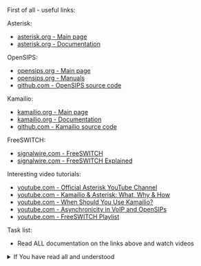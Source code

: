 First of all - useful links:

Asterisk:
- [asterisk.org - Main page](https://www.asterisk.org/)
- [asterisk.org - Documentation](https://www.asterisk.org/community/documentation/)

OpenSIPS:
- [opensips.org - Main page](https://opensips.org/)
- [opensips.org - Manuals](https://www.opensips.org/Documentation/Manuals)
- [github.com - OpenSIPS source code](https://github.com/OpenSIPS/opensips)

Kamailio:
- [kamailio.org - Main page](https://www.kamailio.org/w/)
- [kamailio.org - Documentation](https://www.kamailio.org/w/documentation/)
- [github.com - Kamailio source code](https://github.com/kamailio/kamailio)

FreeSWITCH:
- [signalwire.com - FreeSWITCH](https://signalwire.com/freeswitch)
- [signalwire.com - FreeSWITCH Explained](https://developer.signalwire.com/freeswitch/FreeSWITCH-Explained/)

Interesting video tutorials:
- [youtube.com - Official Asterisk YouTube Channel](https://www.youtube.com/asteriskvideos)
- [youtube.com - Kamailio & Asterisk: What, Why & How](https://www.youtube.com/watch?v=NbsP4u6T8bs)
- [youtube.com - When Should You Use Kamailio?](https://www.youtube.com/watch?v=IaYOboZQEw0)
- [youtube.com - Asynchronicity in VoIP and OpenSIPs](https://www.youtube.com/watch?v=gbBh6I48vv0)
- [youtube.com - FreeSWITCH Playlist](https://www.youtube.com/playlist?list=PLcrU7LQXdqpezY3jiVuKMQhbd0Brafz1D)

Task list:
- Read ALL documentation on the links above and watch videos

<details><summary>If You have read all and understood</summary>
<pre>
`touch IReadAllAndUndnderstood`{{exec}}
</pre>
